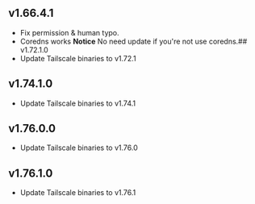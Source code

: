 ## v1.66.4.1
- Fix permission & human typo.
- Coredns works
**Notice**
No need update if you're not use coredns.## v1.72.1.0
- Update Tailscale binaries to v1.72.1
## v1.74.1.0
- Update Tailscale binaries to v1.74.1
## v1.76.0.0
- Update Tailscale binaries to v1.76.0
## v1.76.1.0
- Update Tailscale binaries to v1.76.1
